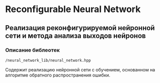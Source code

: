 # Reconfigurable Neural Network
Реализация реконфигурируемой нейронной сети и метода анализа выходов нейронов
---
### Описание библеотек
```
/neural_network_lib/neural_network.hpp
```
Содержит реализацию нейронной сети с обучением, основанном на алгоритме обратного распространения ошибки.
